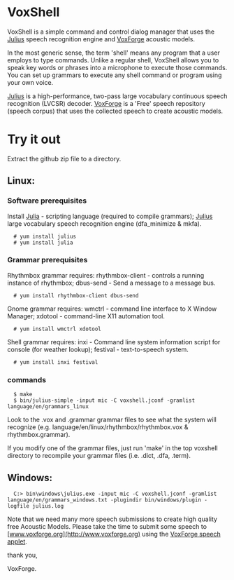 # VoxShell

VoxShell is a simple command and control dialog manager that uses the [Julius](http://julius.osdn.jp/en_index.php)
speech recognition engine and [VoxForge](http://www.voxforge.org) acoustic models.

In the most generic sense, the term 'shell' means any program that a user
employs to type commands.  Unlike a regular shell, VoxShell allows 
you to speak key words or phrases into a microphone to execute those commands. 
You can set up grammars to execute any shell command or program using your 
own voice. 

[Julius](http://julius.osdn.jp/en_index.php) is a high-performance, two-pass large vocabulary continuous speech 
recognition (LVCSR) decoder.  [VoxForge](http://www.voxforge.org) is a 'Free' speech repository (speech 
corpus) that uses the collected speech to create acoustic models.

# Try it out

Extract the github zip file to a directory.

##  Linux:

### Software prerequisites

  Install [Julia](http://julialang.org/) - scripting language (required to compile  grammars); [Julius](http://julius.osdn.jp/en_index.php) large vocabulary speech recognition engine (dfa_minimize & mkfa).

      # yum install julius
      # yum install julia

### Grammar prerequisites

  Rhythmbox grammar requires: rhythmbox-client - controls a running instance of rhythmbox; dbus-send - Send a message to a message bus.

      # yum install rhythmbox-client dbus-send

  Gnome grammar requires: wmctrl - command line interface to X Window Manager; xdotool - command-line X11 automation tool.

      # yum install wmctrl xdotool

  Shell grammar requires: inxi - Command line system information script for console (for weather lookup); festival - text-to-speech system.

      # yum install inxi festival

### commands

      $ make
      $ bin/julius-simple -input mic -C voxshell.jconf -gramlist language/en/grammars_linux

Look to the .vox and .grammar grammar files to see what the system will recognize (e.g. language/en/linux/rhythmbox/rhythmbox.vox & rhythmbox.grammar).  

If you modify one of the grammar files, just run 'make' in the top voxshell directory to recompile your grammar files (i.e. .dict, .dfa, .term).

##  Windows:

      C:> bin\windows\julius.exe -input mic -C voxshell.jconf -gramlist language/en/grammars_windows.txt -plugindir bin/windows/plugin -logfile julius.log  

Note that we need many more speech submissions to create high quality free Acoustic 
Models.  Please take the time to submit some speech to [www.voxforge.org](http://www.voxforge.org) using the 
[VoxForge speech applet](http://www.voxforge.org/home/read).

thank you,

VoxForge.
